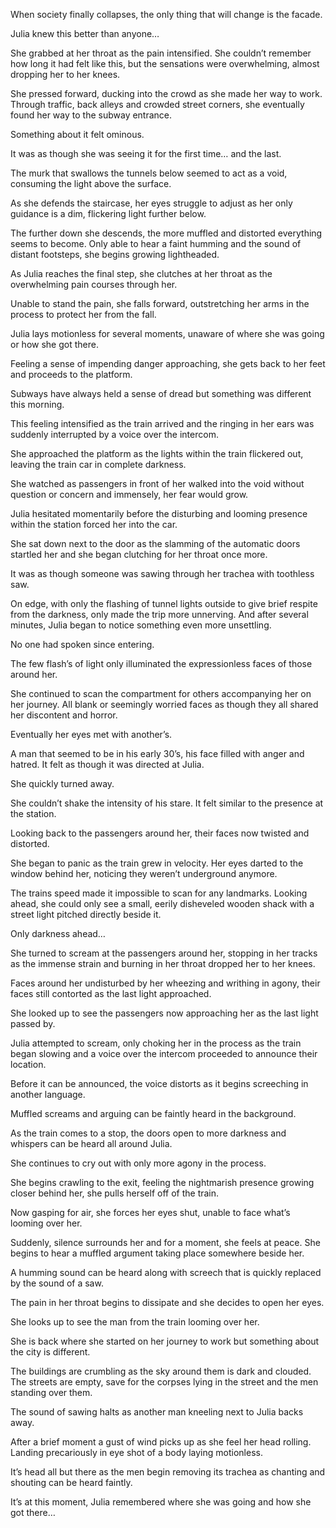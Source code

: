 When society finally collapses, the only thing that will change is the facade.

Julia knew this better than anyone…

She grabbed at her throat as the pain intensified. She couldn’t remember how long it had felt like this, but the sensations were overwhelming, almost dropping her to her knees.

She pressed forward, ducking into the crowd as she made her way to work. Through traffic, back alleys and crowded street corners, she eventually found her way to the subway entrance.

Something about it felt ominous.

It was as though she was seeing it for the first time… and the last.

The murk that swallows the tunnels below seemed to act as a void, consuming the light above the surface.

As she defends the staircase, her eyes struggle to adjust as her only guidance is a dim, flickering light further below.

The further down she descends, the more muffled and distorted everything seems to become. Only able to hear a faint humming and the sound of distant footsteps, she begins growing lightheaded.

As Julia reaches the final step, she clutches at her throat as the overwhelming pain courses through her.

Unable to stand the pain, she falls forward, outstretching her arms in the process to protect her from the fall.

Julia lays motionless for several moments, unaware of where she was going or how she got there.

Feeling a sense of impending danger approaching, she gets back to her feet and proceeds to the platform.

Subways have always held a sense of dread but something was different this morning.

This feeling intensified as the train arrived and the ringing in her ears was suddenly interrupted by a voice over the intercom.

She approached the platform as the lights within the train flickered out, leaving the train car in complete darkness.

She watched as passengers in front of her walked into the void without question or concern and immensely, her fear would grow.

Julia hesitated momentarily before the disturbing and looming presence within the station forced her into the car.

She sat down next to the door as the slamming of the automatic doors startled her and she began clutching for her throat once more.

It was as though someone was sawing through her trachea with toothless saw.

On edge, with only the flashing of tunnel lights outside to give brief respite from the darkness, only made the trip more unnerving. And after several minutes, Julia began to notice something even more unsettling.

No one had spoken since entering.

The few flash’s of light only illuminated the expressionless faces of those around her.

She continued to scan the compartment for others accompanying her on her journey. All blank or seemingly worried faces as though they all shared her discontent and horror.

Eventually her eyes met with another’s.

A man that seemed to be in his early 30’s, his face filled with anger and hatred. It felt as though it was directed at Julia.

She quickly turned away.

She couldn’t shake the intensity of his stare. It felt similar to the presence at the station.

Looking back to the passengers around her, their faces now twisted and distorted. 

She began to panic as the train grew in velocity. Her eyes darted to the window behind her, noticing they weren’t underground anymore.

The trains speed made it impossible to scan for any landmarks. Looking ahead, she could only see a small, eerily disheveled wooden shack with a street light pitched directly beside it. 

Only darkness ahead…

She turned to scream at the passengers around her, stopping in her tracks as the immense strain and burning in her throat dropped her to her knees.

Faces around her undisturbed by her wheezing and writhing in agony, their faces still contorted as the last light approached.

She looked up to see the passengers now approaching her as the last light passed by.

Julia attempted to scream, only choking her in the process as the train began slowing and a voice over the intercom proceeded to announce their location.

Before it can be announced, the voice distorts as it begins screeching in another language.

Muffled screams and arguing can be faintly heard in the background.

As the train comes to a stop, the doors open to more darkness and whispers can be heard all around Julia.

She continues to cry out with only more agony in the process.

She begins crawling to the exit, feeling the nightmarish presence growing closer behind her, she pulls herself off of the train.

Now gasping for air, she forces her eyes shut, unable to face what’s looming over her.

Suddenly, silence surrounds her and for a moment, she feels at peace. She begins to hear a muffled argument taking place somewhere beside her.

A humming sound can be heard along with screech that is quickly replaced by the sound of a saw.

The pain in her throat begins to dissipate and she decides to open her eyes.

She looks up to see the man from the train looming over her.

She is back where she started on her journey to work but something about the city is different.

The buildings are crumbling as the sky around them is dark and clouded. The streets are empty, save for the corpses lying in the street and the men standing over them.

The sound of sawing halts as another man kneeling next to Julia backs away.

After a brief moment a gust of wind picks up as she feel her head rolling. Landing precariously in eye shot of a body laying motionless.

It’s head all but there as the men begin removing its trachea as chanting and shouting can be heard faintly.

It’s at this moment, Julia remembered where she was going and how she got there…